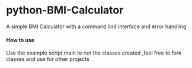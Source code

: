 # python-BMI-Calculator

A simple BMI Calculator with a command lind interface and error handling 


#### How to use 

Use the example script main to run the classes created ,feel free to fork classes and use for other projects 
